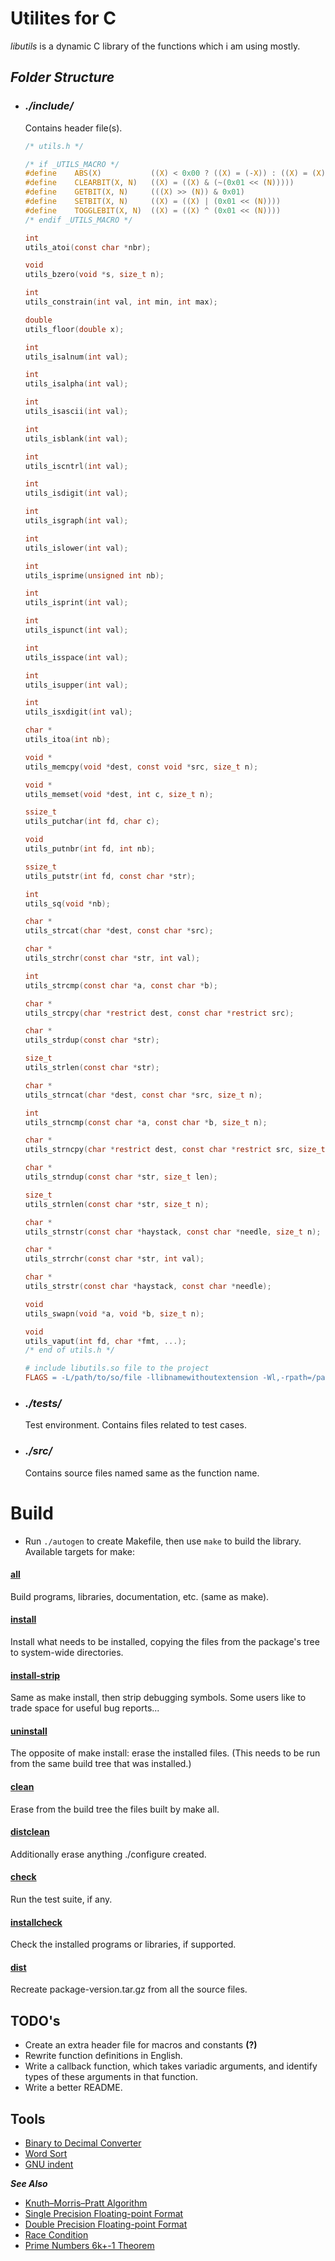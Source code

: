 # **Utilites for C**

_libutils_ is a dynamic C library of the functions which i am using mostly.

## **_Folder Structure_**
- ### *./include/*
	Contains header file(s).
	```c
	/* utils.h */

	/* if _UTILS_MACRO */
	#define    ABS(X)           ((X) < 0x00 ? ((X) = (-X)) : ((X) = (X)))
	#define    CLEARBIT(X, N)   ((X) = ((X) & (~(0x01 << (N)))))
	#define    GETBIT(X, N)     (((X) >> (N)) & 0x01)
	#define    SETBIT(X, N)     ((X) = ((X) | (0x01 << (N))))
	#define    TOGGLEBIT(X, N)  ((X) = ((X) ^ (0x01 << (N))))
	/* endif _UTILS_MACRO */

	int
	utils_atoi(const char *nbr);

	void
	utils_bzero(void *s, size_t n);

	int
	utils_constrain(int val, int min, int max);

	double
	utils_floor(double x);

	int
	utils_isalnum(int val);

	int
	utils_isalpha(int val);

	int
	utils_isascii(int val);

	int
	utils_isblank(int val);

	int
	utils_iscntrl(int val);

	int
	utils_isdigit(int val);

	int
	utils_isgraph(int val);

	int
	utils_islower(int val);

	int
	utils_isprime(unsigned int nb);

	int
	utils_isprint(int val);

	int
	utils_ispunct(int val);

	int
	utils_isspace(int val);

	int
	utils_isupper(int val);

	int
	utils_isxdigit(int val);

	char *
	utils_itoa(int nb);

	void *
	utils_memcpy(void *dest, const void *src, size_t n);

	void *
	utils_memset(void *dest, int c, size_t n);

	ssize_t
	utils_putchar(int fd, char c);

	void
	utils_putnbr(int fd, int nb);

	ssize_t
	utils_putstr(int fd, const char *str);

	int
	utils_sq(void *nb);

	char *
	utils_strcat(char *dest, const char *src);

	char *
	utils_strchr(const char *str, int val);

	int
	utils_strcmp(const char *a, const char *b);

	char *
	utils_strcpy(char *restrict dest, const char *restrict src);

	char *
	utils_strdup(const char *str);

	size_t
	utils_strlen(const char *str);

	char *
	utils_strncat(char *dest, const char *src, size_t n);

	int 
	utils_strncmp(const char *a, const char *b, size_t n);

	char *
	utils_strncpy(char *restrict dest, const char *restrict src, size_t n);

	char *
	utils_strndup(const char *str, size_t len);

	size_t
	utils_strnlen(const char *str, size_t n);

	char *
	utils_strnstr(const char *haystack, const char *needle, size_t n);

	char *
	utils_strrchr(const char *str, int val);

	char *
	utils_strstr(const char *haystack, const char *needle);

	void
	utils_swapn(void *a, void *b, size_t n);

	void
	utils_vaput(int fd, char *fmt, ...);
	/* end of utils.h */
	```

	```makefile
	# include libutils.so file to the project
	FLAGS = -L/path/to/so/file -llibnamewithoutextension -Wl,-rpath=/path/to/so/file
	```
- ### *./tests/*
	Test environment.
	Contains files related to test cases.
- ### *./src/*
	Contains source files named same as the function name.


# **Build**
- Run `./autogen` to create Makefile, then use `make` to build the library.
Available targets for make:

#### <u>all</u>
Build programs, libraries, documentation, etc. (same as make).
#### <u>install</u>
Install what needs to be installed, copying the files from the package's tree to system-wide directories.
#### <u>install-strip</u>
Same as make install, then strip debugging symbols. Some users like to trade space for useful bug reports...
#### <u>uninstall</u>
The opposite of make install: erase the installed files. (This needs to be run from the same build tree that was installed.)
#### <u>clean</u>
Erase from the build tree the files built by make all.
#### <u>distclean</u>
Additionally erase anything ./configure created.
#### <u>check</u>
Run the test suite, if any.
#### <u>installcheck</u>
Check the installed programs or libraries, if supported.
#### <u>dist</u>
Recreate package-version.tar.gz from all the source files.

## **TODO's**
- Create an extra header file for macros and constants **(?)**
- Rewrite function definitions in English.
- Write a callback function, which takes variadic arguments,
and identify types of these arguments in that function.
- Write a better README.

## **Tools**
- [Binary to Decimal Converter](https://www.rapidtables.com/convert/number/binary-to-decimal.html)
- [Word Sort](https://www.browserling.com/tools/word-sort)
- [GNU indent](https://www.gnu.org/software/indent/manual/dir.html#Top)


**_See Also_**
- [Knuth–Morris–Pratt Algorithm](https://en.wikipedia.org/wiki/Knuth%E2%80%93Morris%E2%80%93Pratt_algorithm)
- [Single Precision Floating-point Format](https://en.wikipedia.org/wiki/Single-precision_floating-point_format)
- [Double Precision Floating-point Format](https://en.wikipedia.org/wiki/Double-precision_floating-point_format)
- [Race Condition](https://en.wikipedia.org/wiki/Race_condition#In_software)
- [Prime Numbers 6k+-1 Theorem](https://crypto.stackexchange.com/a/72352)

